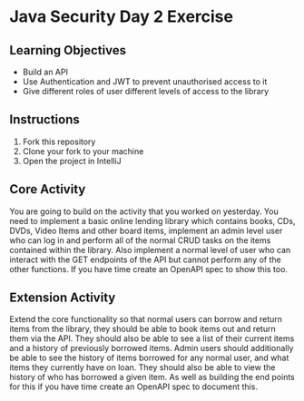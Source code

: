 # Java Security Day 2 Exercise

## Learning Objectives
- Build an API
- Use Authentication and JWT to prevent unauthorised access to it
- Give different roles of user different levels of access to the library

## Instructions

1. Fork this repository
2. Clone your fork to your machine
3. Open the project in IntelliJ

## Core Activity

You are going to build on the activity that you worked on yesterday. You need to implement a basic online lending library which contains books, CDs, DVDs, Video Items and other board items, implement an admin level user who can log in and perform all of the normal CRUD tasks on the items contained within the library. Also implement a normal level of user who can interact with the GET endpoints of the API but cannot perform any of the other functions. If you have time create an OpenAPI spec to show this too.

## Extension Activity

Extend the core functionality so that normal users can borrow and return items from the library, they should be able to book items out and return them via the API. They should also be able to see a list of their current items and a history of previously borrowed items. Admin users should additionally be able to see the history of items borrowed for any normal user, and what items they currently have on loan. They should also be able to view the history of who has borrowed a given item. As well as building the end points for this if you have time create an OpenAPI spec to document this.


